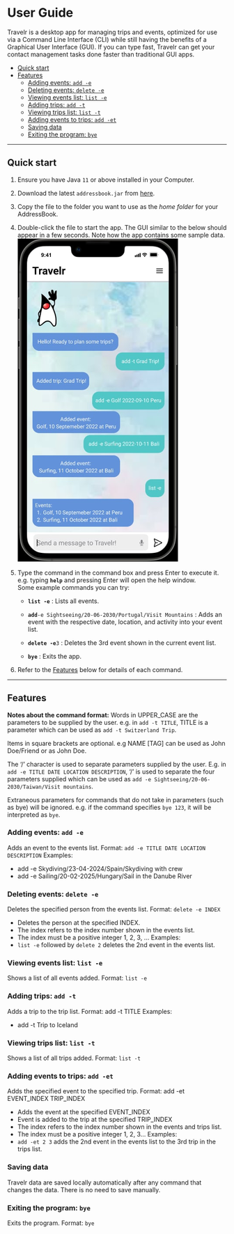 # User Guide
Travelr is a desktop app for managing trips and events, optimized for use via a Command Line Interface (CLI) while still having the benefits of a Graphical User Interface (GUI). If you can type fast, Travelr can get your contact management tasks done faster than traditional GUI apps.
- [Quick start](#quick-start)
- [Features](#features)
   * [Adding events: `add -e`](#adding-events---add--e-)
   * [Deleting events: `delete -e`](#deleting-events---delete--e-)
   * [Viewing events list: `list -e`](#viewing-events-list---list--e-)
   * [Adding trips: `add -t`](#adding-trips---add--t-)
   * [Viewing trips list: `list -t`](#viewing-trips-list---list--t-)
   * [Adding events to trips: `add -et`](#adding-events-to-trips---add--et-)
   * [Saving data](#saving-data)
   * [Exiting the program: `bye`](#exiting-the-program---bye-)

--------------------------------------------------------------------------------------------------------------------

## Quick start

1. Ensure you have Java `11` or above installed in your Computer.
2. Download the latest `addressbook.jar` from [here](https://github.com/se-edu/addressbook-level3/releases).
3. Copy the file to the folder you want to use as the _home folder_ for your AddressBook.
4. Double-click the file to start the app. The GUI similar to the below should appear in a few seconds. Note how the app contains some sample data.<br>
   ![Ui](images/Ui.png)
5. Type the command in the command box and press Enter to execute it. e.g. typing **`help`** and pressing Enter will open the help window.<br>
   Some example commands you can try:

   * **`list -e`** : Lists all events.

   * **`add`**`-e Sightseeing/20-06-2030/Portugal/Visit Mountains` : Adds an event with the respective date, location, and activity into your event list.

   * **`delete -e`**`3` : Deletes the 3rd event shown in the current event list.
   
   * **`bye`** : Exits the app.
6. Refer to the [Features](#features) below for details of each command.

--------------------------------------------------------------------------------------------------------------------

## Features
**Notes about the command format:**
Words in UPPER_CASE are the parameters to be supplied by the user.
e.g. in `add -t TITLE`, TITLE is a parameter which can be used as `add -t Switzerland Trip`.

Items in square brackets are optional.
e.g NAME [TAG] can be used as John Doe/Friend or as John Doe.

The ‘/’ character is used to separate parameters supplied by the user.
E.g. in `add -e TITLE DATE LOCATION DESCRIPTION`, ‘/’ is used to separate the four parameters supplied which can be used as `add -e Sightseeing/20-06-2030/Taiwan/Visit mountains`.

Extraneous parameters for commands that do not take in parameters (such as bye) will be ignored.
e.g. if the command specifies `bye 123`, it will be interpreted as `bye`.

### Adding events: `add -e`
Adds an event to the events list.
Format: `add -e TITLE DATE LOCATION DESCRIPTION`
Examples:
- add -e Skydiving/23-04-2024/Spain/Skydiving with crew
- add -e Sailing/20-02-2025/Hungary/Sail in the Danube River

### Deleting events: `delete -e`
Deletes the specified person from the events list.
Format: `delete -e INDEX`
- Deletes the person at the specified INDEX.
- The index refers to the index number shown in the events list.
- The index must be a positive integer 1, 2, 3, …
Examples:
- `list -e` followed by `delete 2` deletes the 2nd event in the events list.

### Viewing events list: `list -e`
Shows a list of all events added.
Format: `list -e`

### Adding trips: `add -t`
Adds a trip to the trip list.
Format: add -t TITLE
Examples:
- add -t Trip to Iceland

### Viewing trips list: `list -t`
Shows a list of all trips added.
Format: `list -t`

### Adding events to trips: `add -et`
Adds the specified event to the specified trip.
Format: add -et EVENT_INDEX TRIP_INDEX
- Adds the event at the specified EVENT_INDEX
- Event is added to the trip at the specified TRIP_INDEX
- The index refers to the index number shown in the events and trips list.
- The index must be a positive integer 1, 2, 3…
Examples:
- `add -et 2 3` adds the 2nd event in the events list to the 3rd trip in the trips list.

### Saving data
Travelr data are saved locally automatically after any command that changes the data. There is no need to save manually.

### Exiting the program: `bye`
Exits the program.
Format: `bye`

